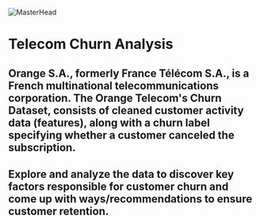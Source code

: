 ![MasterHead](https://user-images.githubusercontent.com/62476630/185724477-96aafb04-262c-4008-b062-93399841bcb4.png)
# Telecom Churn Analysis

## <b> Orange S.A., formerly France Télécom S.A., is a French multinational telecommunications corporation. The Orange Telecom's Churn Dataset, consists of cleaned customer activity data (features), along with a churn label specifying whether a customer canceled the subscription.

## <b> Explore and analyze the data to discover key factors responsible for customer churn and come up with ways/recommendations to ensure customer retention. </b>
